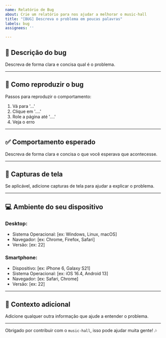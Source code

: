 ```yaml
---
name: Relatório de Bug
about: Crie um relatório para nos ajudar a melhorar o music-hall
title: "[BUG] Descreva o problema em poucas palavras"
labels: bug
assignees: ''

---
```


## 🐞 Descrição do bug

Descreva de forma clara e concisa qual é o problema.

---

## 🔁 Como reproduzir o bug

Passos para reproduzir o comportamento:

1. Vá para '...'
2. Clique em '....'
3. Role a página até '....'
4. Veja o erro

---

## ✅ Comportamento esperado

Descreva de forma clara e concisa o que você esperava que acontecesse.

---

## 📸 Capturas de tela

Se aplicável, adicione capturas de tela para ajudar a explicar o problema.

---

## 💻 Ambiente do seu dispositivo

### Desktop:

- Sistema Operacional: [ex: Windows, Linux, macOS]
- Navegador: [ex: Chrome, Firefox, Safari]
- Versão: [ex: 22]

### Smartphone:

- Dispositivo: [ex: iPhone 6, Galaxy S21]
- Sistema Operacional: [ex: iOS 16.4, Android 13]
- Navegador: [ex: Safari, Chrome]
- Versão: [ex: 22]

---

## 🧩 Contexto adicional

Adicione qualquer outra informação que ajude a entender o problema.

---

Obrigado por contribuir com o `music-hall`, isso pode ajudar muita gente! 🎶
